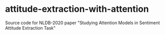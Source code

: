 # attitude-extraction-with-attention
Source code for NLDB-2020 paper "Studying Attention Models in Sentiment Attitude Extraction Task"
